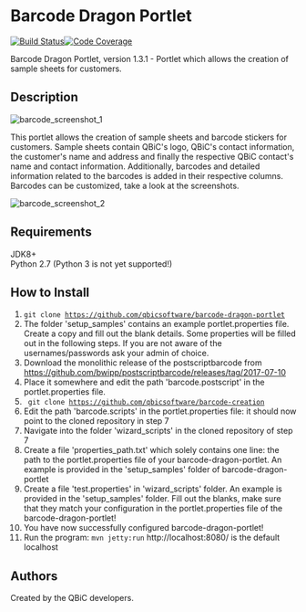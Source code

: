 # Barcode Dragon Portlet

[![Build Status](https://travis-ci.org/qbicsoftware/barcoder.svg?branch=master)](https://travis-ci.org/qbicsoftware/barcoder)[![Code Coverage]( https://codecov.io/gh/qbicsoftware/barcoder/branch/master/graph/badge.svg)](https://codecov.io/gh/qbicsoftware/barcoder)

Barcode Dragon Portlet, version 1.3.1 - Portlet which allows the creation of sample sheets for customers.



## Description 

![barcode_screenshot_1](https://user-images.githubusercontent.com/21954664/41223131-3a008db8-6d69-11e8-825e-d7a3e9d91d1d.png)

This portlet allows the creation of sample sheets and barcode stickers for customers.
Sample sheets contain QBiC's logo, QBiC's contact information, the customer's name and address and finally the respective QBiC contact's name and contact information.
Additionally, barcodes and detailed information related to the barcodes is added in their respective columns.
Barcodes can be customized, take a look at the screenshots.

![barcode_screenshot_2](https://user-images.githubusercontent.com/21954664/41223134-3bced618-6d69-11e8-9d18-f3a12846e05b.png)

## Requirements

JDK8+  
Python 2.7 (Python 3 is not yet supported!)

## How to Install

1. <code>git clone https://github.com/qbicsoftware/barcode-dragon-portlet</code>
4. The folder 'setup_samples' contains an example portlet.properties file. Create a copy and fill out the blank details. Some properties will be filled out in the following steps.
   If you are not aware of the usernames/passwords ask your admin of choice.
5. Download the monolithic release of the postscriptbarcode from https://github.com/bwipp/postscriptbarcode/releases/tag/2017-07-10
6. Place it somewhere and edit the path 'barcode.postscript' in the portlet.properties file.
7. <code> git clone https://github.com/qbicsoftware/barcode-creation</code>
8. Edit the path 'barcode.scripts' in the portlet.properties file: it should now point to the cloned repository in step 7
9. Navigate into the folder 'wizard_scripts' in the cloned repository of step 7
10. Create a file 'properties_path.txt' which solely contains one line: the path to the portlet.properties file of your barcode-dragon-portlet. 
An example is provided in the 'setup_samples' folder of barcode-dragon-portlet
11. Create a file 'test.properties' in 'wizard_scripts' folder. An example is provided in the 'setup_samples' folder.
Fill out the blanks, make sure that they match your configuration in the portlet.properties file of the barcode-dragon-portlet!
12. You have now successfully configured barcode-dragon-portlet!
13. Run the program: <code>mvn jetty:run</code>
http://localhost:8080/ is the default localhost 

## Authors

Created by the QBiC developers.
